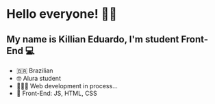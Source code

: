 <h1>Hello everyone! 👋🏾</h1>
<h2>My name is Killian Eduardo, I'm student Front-End 💻</h2>

- 🇧🇷 Brazilian
- 🤓 Alura student
- 👨🏾‍💻 Web development in process...
- 📝 Front-End: JS, HTML, CSS
